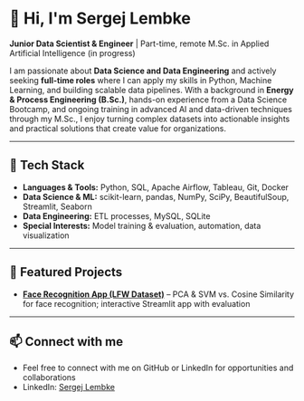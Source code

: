 # 👋 Hi, I'm Sergej Lembke

**Junior Data Scientist & Engineer** | Part-time, remote M.Sc. in Applied Artificial Intelligence (in progress)  

I am passionate about **Data Science and Data Engineering** and actively seeking **full-time roles** where I can apply my skills in Python, Machine Learning, and building scalable data pipelines.
With a background in **Energy & Process Engineering (B.Sc.)**, hands-on experience from a Data Science Bootcamp, and ongoing training in advanced AI and data-driven techniques through my M.Sc., I enjoy turning complex datasets into actionable insights and practical solutions that create value for organizations.

---

## 🔧 Tech Stack
- **Languages & Tools:** Python, SQL, Apache Airflow, Tableau, Git, Docker  
- **Data Science & ML:** scikit-learn, pandas, NumPy, SciPy, BeautifulSoup, Streamlit, Seaborn  
- **Data Engineering:** ETL processes, MySQL, SQLite  
- **Special Interests:** Model training & evaluation, automation, data visualization

---

## 📂 Featured Projects
- **[Face Recognition App (LFW Dataset)](https://github.com/sergejlembke/streamlit-face-recognition-app)** – PCA & SVM vs. Cosine Similarity for face recognition; interactive Streamlit app with evaluation  

---

## 📫 Connect with me
- Feel free to connect with me on GitHub or LinkedIn for opportunities and collaborations
- LinkedIn: [Sergej Lembke](https://www.linkedin.com/in/sergej-lembke-b0244137a/)


<!---
sergejlembke/sergejlembke is a ✨ special ✨ repository because its `README.md` (this file) appears on your GitHub profile.
You can click the Preview link to take a look at your changes.

- **[Adsorber Temperature Model](LINK ZUM REPO)** – Complex analytical & numerical modeling of temperature distribution in adsorbers
- **[Telegram Data Extraction Tool](LINK ZUM REPO)** – Python tool for extracting & structuring user/message data from Telegram groups & channels  

--->

